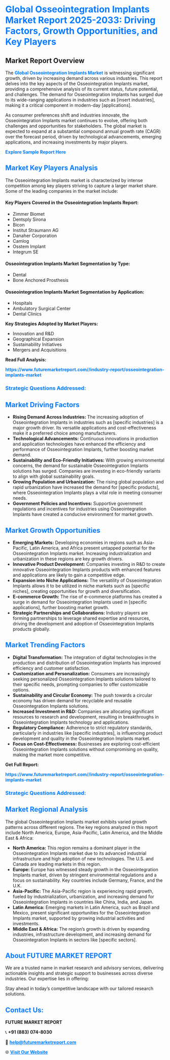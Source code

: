 <h1 style="color: #007BFF;">Global Osseointegration Implants Market Report 2025-2033: Driving Factors, Growth Opportunities, and Key Players</h1>

<section id="overview">
<h2>Market Report Overview</h2>
<p>The <a href="https://www.futuremarketreport.com//industry-report/osseointegration-implants-market" style="color: #007BFF; text-decoration: none;"><strong>Global Osseointegration Implants Market</strong></a> is witnessing significant growth, driven by increasing demand across various industries. This report delves into the key aspects of the Osseointegration Implants market, providing a comprehensive analysis of its current status, future potential, and challenges. The demand for Osseointegration Implants has surged due to its wide-ranging applications in industries such as [insert industries], making it a critical component in modern-day [applications].</p>
<p>As consumer preferences shift and industries innovate, the Osseointegration Implants market continues to evolve, offering both challenges and opportunities for stakeholders. The global market is expected to expand at a substantial compound annual growth rate (CAGR) over the forecast period, driven by technological advancements, emerging applications, and increasing investments by major players.</p>
</section>

<section id="overview">
<p><a href="https://www.futuremarketreport.com//request-sample/reportId=46392" style="color: #007BFF; text-decoration: none;"><strong>Explore Sample Report Here</strong></a></p>
</section>

<section id="key-players">
<h2 style="color: #007BFF;">Market Key Players Analysis</h2>
<p>The Osseointegration Implants market is characterized by intense competition among key players striving to capture a larger market share. Some of the leading companies in the market include:</p>
<h4>Key Players Covered in the Osseointegration Implants Report:</h4>
<ul><li>Zimmer Biomet</li><li>Dentsply Sirona</li><li>Bicon</li><li>Institut Straumann AG</li><li>Danaher Corporation</li><li>Camlog</li><li>Osstem Implant</li><li>Integrum SE</li></ul>
<h4>Osseointegration Implants Market Segmentation by Type:</h4>
<ul><li>Dental</li><li>Bone Anchored Prosthesis</li></ul>

<h4>Osseointegration Implants Market Segmentation by Application:</h4>
<ul><li>Hospitals</li><li>Ambulatory Surgical Center</li><li>Dental Clinics</li></ul>
<p><strong>Key Strategies Adopted by Market Players:</strong></p>
<ul>
<li>Innovation and R&D</li>
<li>Geographical Expansion</li>
<li>Sustainability Initiatives</li>
<li>Mergers and Acquisitions</li>
</ul>
</section>

<section>
<p><strong>Read Full Analysis: </strong></p><a href="https://www.futuremarketreport.com//industry-report/osseointegration-implants-market" style="color: #007BFF; text-decoration: none;"><strong>https://www.futuremarketreport.com//industry-report/osseointegration-implants-market</strong></a>
<h3 style="color: #007BFF;">Strategic Questions Addressed:</h3>
</section>

<section id="driving-factors">
<h2 style="color: #007BFF;">Market Driving Factors</h2>
<ul>
<li><strong>Rising Demand Across Industries:</strong> The increasing adoption of Osseointegration Implants in industries such as [specific industries] is a major growth driver. Its versatile applications and cost-effectiveness make it a preferred choice among manufacturers.</li>
<li><strong>Technological Advancements:</strong> Continuous innovations in production and application technologies have enhanced the efficiency and performance of Osseointegration Implants, further boosting market demand.</li>
<li><strong>Sustainability and Eco-Friendly Initiatives:</strong> With growing environmental concerns, the demand for sustainable Osseointegration Implants solutions has surged. Companies are investing in eco-friendly variants to align with global sustainability goals.</li>
<li><strong>Growing Population and Urbanization:</strong> The rising global population and rapid urbanization have increased the demand for [specific products], where Osseointegration Implants plays a vital role in meeting consumer needs.</li>
<li><strong>Government Policies and Incentives:</strong> Supportive government regulations and incentives for industries using Osseointegration Implants have created a conducive environment for market growth.</li>
</ul>
</section>

<section id="growth-opportunities">
<h2 style="color: #007BFF;">Market Growth Opportunities</h2>
<ul>
<li><strong>Emerging Markets:</strong> Developing economies in regions such as Asia-Pacific, Latin America, and Africa present untapped potential for the Osseointegration Implants market. Increasing industrialization and urbanization in these regions are key growth drivers.</li>
<li><strong>Innovative Product Development:</strong> Companies investing in R&D to create innovative Osseointegration Implants products with enhanced features and applications are likely to gain a competitive edge.</li>
<li><strong>Expansion into Niche Applications:</strong> The versatility of Osseointegration Implants allows it to be utilized in niche markets such as [specific niches], creating opportunities for growth and diversification.</li>
<li><strong>E-commerce Growth:</strong> The rise of e-commerce platforms has created a surge in demand for Osseointegration Implants used in [specific applications], further boosting market growth.</li>
<li><strong>Strategic Partnerships and Collaborations:</strong> Industry players are forming partnerships to leverage shared expertise and resources, driving the development and adoption of Osseointegration Implants products globally.</li>
</ul>
</section>

<section id="trending-factors">
<h2 style="color: #007BFF;">Market Trending Factors</h2>
<ul>
<li><strong>Digital Transformation:</strong> The integration of digital technologies in the production and distribution of Osseointegration Implants has improved efficiency and customer satisfaction.</li>
<li><strong>Customization and Personalization:</strong> Consumers are increasingly seeking personalized Osseointegration Implants solutions tailored to their specific needs, prompting companies to offer customizable options.</li>
<li><strong>Sustainability and Circular Economy:</strong> The push towards a circular economy has driven demand for recyclable and reusable Osseointegration Implants solutions.</li>
<li><strong>Increased Investment in R&D:</strong> Companies are allocating significant resources to research and development, resulting in breakthroughs in Osseointegration Implants technology and applications.</li>
<li><strong>Regulatory Compliance:</strong> Adherence to strict regulatory standards, particularly in industries like [specific industries], is influencing product development and quality in the Osseointegration Implants market.</li>
<li><strong>Focus on Cost-Effectiveness:</strong> Businesses are exploring cost-efficient Osseointegration Implants solutions without compromising on quality, making the market more competitive.</li>
</ul>
</section>

<section>
<p><strong>Get Full Report: </strong></p><a href="https://www.futuremarketreport.com//industry-report/osseointegration-implants-market" style="color: #007BFF; text-decoration: none;"><strong>https://www.futuremarketreport.com//industry-report/osseointegration-implants-market</strong></a>
<h3 style="color: #007BFF;">Strategic Questions Addressed:</h3>
</section>


<section id="regional-analysis">
<h2 style="color: #007BFF;">Market Regional Analysis</h2>
<p>The global Osseointegration Implants market exhibits varied growth patterns across different regions. The key regions analyzed in this report include North America, Europe, Asia-Pacific, Latin America, and the Middle East & Africa:</p>
<ul>
<li><strong>North America:</strong> This region remains a dominant player in the Osseointegration Implants market due to its advanced industrial infrastructure and high adoption of new technologies. The U.S. and Canada are leading markets in this region.</li>
<li><strong>Europe:</strong> Europe has witnessed steady growth in the Osseointegration Implants market, driven by stringent environmental regulations and a focus on sustainability. Key countries include Germany, France, and the U.K.</li>
<li><strong>Asia-Pacific:</strong> The Asia-Pacific region is experiencing rapid growth, fueled by industrialization, urbanization, and increasing demand for Osseointegration Implants in countries like China, India, and Japan.</li>
<li><strong>Latin America:</strong> Emerging markets in Latin America, such as Brazil and Mexico, present significant opportunities for the Osseointegration Implants market, supported by growing industrial activities and investments.</li>
<li><strong>Middle East & Africa:</strong> The region’s growth is driven by expanding industries, infrastructure development, and increasing demand for Osseointegration Implants in sectors like [specific sectors].</li>
</ul>
</section>

<footer>
<h2 style="color: #007BFF;">About FUTURE MARKET REPORT</h2>
<p>We are a trusted name in market research and advisory services, delivering actionable insights and strategic support to businesses across diverse industries. Our expertise lies in offering:</p>

<p>Stay ahead in today’s competitive landscape with our tailored research solutions.</p>

<h2 style="color: #007BFF;">Contact Us:</h2>
<p><strong>FUTURE MARKET REPORT</strong></p>
<p>📞 <strong>+91 (883) 074-8030</strong></p>
<p>📧 <strong><a href="mailto:help@futuremarketreport.com" style="color: #007BFF;">help@futuremarketreport.com</a></strong></p>
<p>🌐 <strong><a href="https://www.futuremarketreport.com/" style="color: #007BFF;">Visit Our Website</a></strong></p>
</footer>